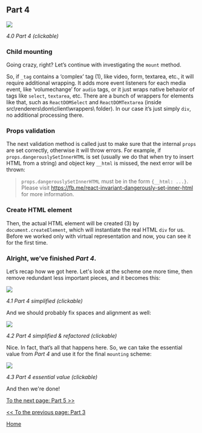 ## Part 4

[![](https://rawgit.com/Bogdan-Lyashenko/Under-the-hood-ReactJS/master/stack/images/4/part-4.svg)](https://rawgit.com/Bogdan-Lyashenko/Under-the-hood-ReactJS/master/stack/images/4/part-4.svg)

<em>4.0 Part 4 (clickable)</em>

### Child mounting

Going crazy, right? Let’s continue with investigating the `mount` method.

So, if `_tag` contains a ‘complex’ tag (1), like video, form, textarea, etc., it will require additional wrapping. It adds more event listeners for each media event, like ‘volumechange’ for `audio` tags, or it just wraps native behavior of tags like `select`, `textarea`, etc.
There are a bunch of wrappers for elements like that, such as `ReactDOMSelect` and `ReactDOMTextarea` (inside src\renderers\dom\client\wrappers\ folder). In our case it’s just simply `div`, no additional processing there.

### Props validation

The next validation method is called just to make sure that the internal `props` are set correctly, otherwise it will throw errors. For example, if `props.dangerouslySetInnerHTML` is set (usually we do that when try to insert HTML from a string) and object key `__html` is missed, the next error will be thrown:

> `props.dangerouslySetInnerHTML` must be in the form `{__html: ...}`.  Please visit https://fb.me/react-invariant-dangerously-set-inner-html for more information.

### Create HTML element

Then, the actual HTML element will be created (3) by `document.createElement`, which will instantiate the real HTML `div` for us. Before we worked only with virtual representation and now, you can see it for the first time.


### Alright, we’ve finished *Part 4*.

Let’s recap how we got here. Let's look at the scheme one more time, then remove redundant less important pieces, and it becomes this:

[![](https://rawgit.com/Bogdan-Lyashenko/Under-the-hood-ReactJS/master/stack/images/4/part-4-A.svg)](https://rawgit.com/Bogdan-Lyashenko/Under-the-hood-ReactJS/master/stack/images/4/part-4-A.svg)

<em>4.1 Part 4 simplified (clickable)</em>

And we should probably fix spaces and alignment as well:

[![](https://rawgit.com/Bogdan-Lyashenko/Under-the-hood-ReactJS/master/stack/images/4/part-4-B.svg)](https://rawgit.com/Bogdan-Lyashenko/Under-the-hood-ReactJS/master/stack/images/4/part-4-B.svg)

<em>4.2 Part 4 simplified & refactored (clickable)</em>

Nice. In fact, that’s all that happens here. So, we can take the essential value from *Part 4* and use it for the final `mounting` scheme:

[![](https://rawgit.com/Bogdan-Lyashenko/Under-the-hood-ReactJS/master/stack/images/4/part-4-C.svg)](https://rawgit.com/Bogdan-Lyashenko/Under-the-hood-ReactJS/master/stack/images/4/part-4-C.svg)

<em>4.3 Part 4 essential value (clickable)</em>

And then we're done!


[To the next page: Part 5 >>](./Part-5.md)

[<< To the previous page: Part 3](./Part-3.md)


[Home](../../README.md)
